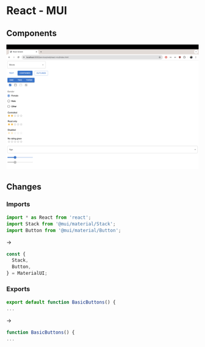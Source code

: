 # React - MUI

## Components
![components](components.png)

## Changes

### Imports
```js
import * as React from 'react';
import Stack from '@mui/material/Stack';
import Button from '@mui/material/Button';
```

->

```js
const {
  Stack,
  Button,
} = MaterialUI;
```

### Exports

```js
export default function BasicButtons() {
...
```

->

```js
function BasicButtons() {
...
```
